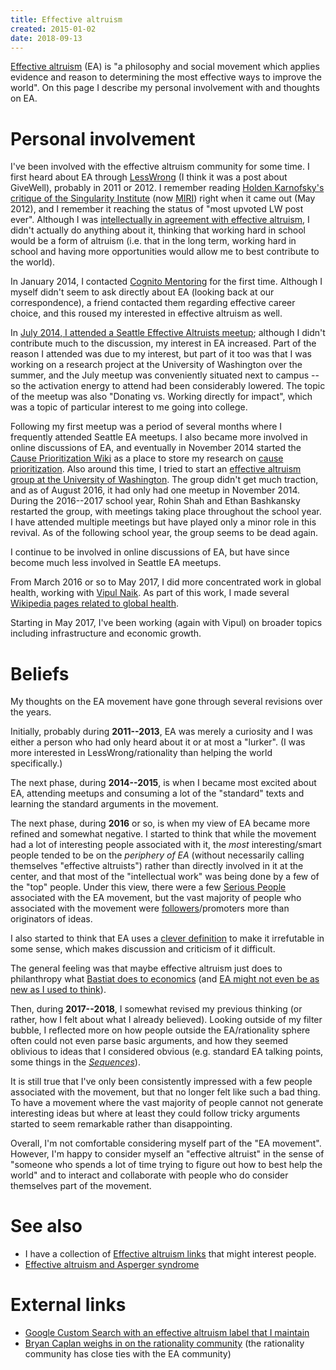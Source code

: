 ```yaml
---
title: Effective altruism
created: 2015-01-02
date: 2018-09-13
---
```


[Effective altruism](https://en.wikipedia.org/wiki/Effective_altruism) (EA) is "a philosophy and social movement which applies evidence and reason to determining the most effective ways to improve the world".
On this page I describe my personal involvement with and thoughts on EA.

# Personal involvement

I've been involved with the effective altruism community for some time.
I first heard about EA through [LessWrong]() (I think it was a post about GiveWell), probably in 2011 or 2012.
I remember reading [Holden Karnofsky's critique of the Singularity Institute](http://lesswrong.com/lw/cbs/thoughts_on_the_singularity_institute_si/) (now [MIRI](https://timelines.issarice.com/wiki/Timeline_of_Machine_Intelligence_Research_Institute)) right when it came out (May 2012), and I remember it reaching the status of "most upvoted LW post ever".
Although I was [intellectually in agreement with effective altruism](https://www.quora.com/As-someone-who-is-intellectually-in-agreement-with-effective-altruism-but-hasnt-started-earning-money-of-my-own-how-can-I-best-contribute-to-the-Effective-Altruism-Forum), I didn't actually do anything about it, thinking that working hard in school would be a form of altruism (i.e. that in the long term, working hard in school and having more opportunities would allow me to best contribute to the world).

In January 2014, I contacted [Cognito Mentoring]() for the first time.
Although I myself didn't seem to ask directly about EA (looking back at our correspondence), a friend contacted them regarding effective career choice, and this roused my interested in effective altruism as well.

In [July 2014, I attended a Seattle Effective Altruists meetup](https://www.facebook.com/events/266352430227314/); although I didn't contribute much to the discussion, my interest in EA increased.
Part of the reason I attended was due to my interest, but part of it too was
that I was working on a research project at the University of Washington over
the summer, and the July meetup was conveniently situated next to campus -- so
the activation energy to attend had been considerably lowered.
The topic of the meetup was also "Donating vs. Working directly for impact",
which was a topic of particular interest to me going into college.

Following my first meetup was a period of several months where I frequently attended Seattle EA meetups.
I also became more involved in online discussions of EA, and eventually in November 2014 started the [Cause Prioritization Wiki](http://causeprioritization.org/) as a place to store my research on [cause prioritization]().
Also around this time, I tried to start an [effective altruism group at the University of Washington](https://www.facebook.com/groups/EffectiveAltruismUW).
The group didn't get much traction, and as of August 2016, it had only had one
meetup in November 2014.
During the 2016--2017 school year, Rohin Shah and Ethan Bashkansky restarted
the group, with meetings taking place throughout the school year.
I have attended multiple meetings but have played only a minor role in this
revival.
As of the following school year, the group seems to be dead again.

I continue to be involved in online discussions of EA, but have since become much less involved in Seattle EA meetups.

From March 2016 or so to May 2017, I did more concentrated work in global health, working with [Vipul Naik](https://vipulnaik.com/).
As part of this work, I made several [Wikipedia pages related to global health](wikipedia#global-health).

Starting in May 2017, I've been working (again with Vipul) on broader topics
including infrastructure and economic growth.

# Beliefs

My thoughts on the EA movement have gone through several revisions over
the years.

Initially, probably during **2011--2013**, EA was merely a curiosity and I
was either a person who had only heard about it or at most a "lurker".
(I was more interested in LessWrong/rationality than helping the world
specifically.)

The next phase, during **2014--2015**, is when I became most excited
about EA, attending meetups and consuming a lot of the "standard"
texts and learning the standard arguments in the movement.

The next phase, during **2016** or so, is when my view of EA became
more refined and somewhat negative. I started to think that while the
movement had a lot of interesting people associated with it, the
_most_ interesting/smart people tended to be on the _periphery of EA_
(without necessarily calling themselves "effective altruists") rather
than directly involved in it at the center, and that most of the
"intellectual work" was being done by a few of the "top" people. Under
this view, there were a few [Serious
People](https://equilibriabook.com/molochs-toolbox/) associated with
the EA movement, but the vast majority of people who associated with
the movement were
[followers](https://www.econlib.org/archives/2005/05/motivating_shee.html)/promoters
more than originators of ideas.

I also started to think that EA uses a [clever definition](http://effective-altruism.com/ea/df/the_outside_critics_of_effective_altruism/26u) to make it irrefutable in some sense, which makes discussion and criticism of it difficult.

The general feeling was that maybe effective altruism just does to
philanthropy what [Bastiat does to
economics](http://econlog.econlib.org/archives/2012/08/the_subtle_valu.html)
(and [EA might not even be as new as I used to
think](is-effective-altruism-new)).

Then, during **2017--2018**, I somewhat revised my previous thinking
(or rather, how I felt about what I already believed). Looking outside
of my filter bubble, I reflected more on how people outside the
EA/rationality sphere often could not even parse basic arguments, and
how they seemed oblivious to ideas that I considered obvious (e.g.
standard EA talking points, some things in the
[_Sequences_](https://www.readthesequences.com/)).

It is still true that I've only been consistently impressed with a few
people associated with the movement, but that no longer felt like such
a bad thing. To have a movement where the vast majority of people
cannot not generate interesting ideas but where at least they could
follow tricky arguments started to seem remarkable rather than
disappointing.

Overall, I'm not comfortable considering myself part of the "EA
movement". However, I'm happy to consider myself an "effective
altruist" in the sense of "someone who spends a lot of time trying to
figure out how to best help the world" and to interact and collaborate
with people who do consider themselves part of the movement.

# See also

- I have a collection of [Effective altruism links]() that might interest people.
- [Effective altruism and Asperger syndrome]()

# External links

- [Google Custom Search with an effective altruism label that I maintain](https://cse.google.com/cse/publicurl?cx=003462416774124900295:tgoyrxzwiha)
- [Bryan Caplan weighs in on the rationality community](http://econlog.econlib.org/archives/2017/04/whats_wrong_wit_22.html)
  (the rationality community has close ties with the EA community)
